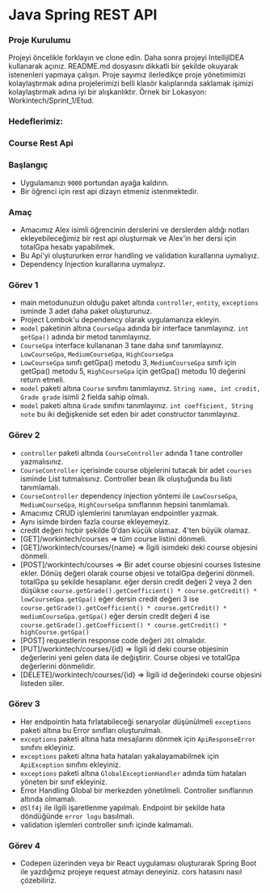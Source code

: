 #  Java Spring REST API

### Proje Kurulumu

Projeyi öncelikle forklayın ve clone edin.
Daha sonra projeyi IntellijIDEA kullanarak açınız. README.md dosyasını dikkatli bir şekilde okuyarak istenenleri yapmaya çalışın.
Proje sayımız ilerledikçe proje yönetimimizi kolaylaştırmak adına projelerimizi belli klasör kalıplarında saklamak işimizi kolaylaştırmak adına iyi bir alışkanlıktır.
Örnek bir Lokasyon: Workintech/Sprint_1/Etud.

### Hedeflerimiz:

### Course Rest Api

 ### Başlangıç
 * Uygulamanızı  ```9000``` portundan ayağa kaldırın.
 * Bir öğrenci için rest api dizayn etmeniz istenmektedir.

### Amaç
 * Amacımız Alex isimli öğrencinin derslerini ve derslerden aldığı notları ekleyebileceğimiz bir rest api oluşturmak ve Alex'in her dersi için totalGpa hesabı yapabilmek.
 * Bu Api'yi oluştururken error handling ve validation kurallarına uymalıyız.
 * Dependency Injection kurallarına uymalıyız.
 
 ### Görev 1
 * main metodunuzun olduğu paket altında ```controller```, ```entity```, ```exceptions``` isminde 3 adet daha paket oluşturunuz.
 * Project Lombok'u dependency olarak uygulamanıza ekleyin.
 * ```model``` paketinin altına ```CourseGpa``` adında bir interface tanımlayınız. ```int getGpa()``` adında bir metod tanımlayınız.
 *  ```CourseGpa``` interface kullananan 3 tane daha sınıf tanımlayınız.  ```LowCourseGpa```,  ```MediumCourseGpa```,  ```HighCourseGpa```
 *  ```LowCourseGpa``` sınıfı getGpa() metodu 3, ```MediumCourseGpa``` sınıfı için getGpa() metodu 5,  ```HighCourseGpa``` için getGpa() metodu 10 değerini return etmeli.
 * ```model``` paketi altına ```Course``` sınıfını tanımlayınız. ```String name, int credit, Grade grade``` isimli 2 fielda sahip olmalı.
 * ```model``` paketi altına ```Grade``` sınıfını tanımlayınız. ```int coefficient, String note``` bu iki değişkenide set eden bir adet constructor tanımlayınız.

 ### Görev 2
 * ```controller``` paketi altında ```CourseController``` adında 1 tane controller yazmalısınız.
 * ```CourseController``` içerisinde course objelerini tutacak bir adet ```courses``` isminde List tutmalısınız. Controller bean ilk oluştuğunda bu listi tanımlamalı.
 * ```CourseController``` dependency injection yöntemi ile  ```LowCourseGpa```,  ```MediumCourseGpa```,  ```HighCourseGpa``` sınıflarının hepsini tanımlamalı.
 * Amacımız CRUD işlemlerini tanımlayan endpointler yazmak. 
 * Aynı isimde birden fazla course ekleyemeyiz.
 * credit değeri hiçbir şekilde 0'dan küçük olamaz. 4'ten büyük olamaz.
 * [GET]/workintech/courses => tüm course listini dönmeli.
 * [GET]/workintech/courses/{name} => İlgili isimdeki deki course objesini dönmeli.
 * [POST]/workintech/courses => Bir adet course objesini courses listesine ekler. Dönüş değeri olarak course objesi ve totalGpa değerini dönmeli. totalGpa şu şekilde hesaplanır. 
    eğer dersin credit değeri 2 veya 2 den düşükse ```course.getGrade().getCoefficient() * course.getCredit() * lowCourseGpa.getGpa()```
    eğer dersin credit değeri 3 ise ```course.getGrade().getCoefficient() * course.getCredit() * mediumCourseGpa.getGpa()```
    eğer dersin credit değeri 4 ise ```course.getGrade().getCoefficient() * course.getCredit() * highCourse.getGpa()``` 
 * [POST] requestlerin response code değeri ```201``` olmalıdır.
 * [PUT]/workintech/courses/{id} => İlgili id deki course objesinin değerlerini yeni gelen data ile değiştirir. Course objesi ve totalGpa değerlerini dönmelidir.
 * [DELETE]/workintech/courses/{id} => İlgili id değerindeki course objesini listeden siler.


 ### Görev 3
 * Her endpointin hata fırlatabileceği senaryolar düşünülmeli ```exceptions``` paketi altına bu Error sınıfları oluşturulmalı.
 * ```exceptions``` paketi altına hata mesajlarını dönmek için ```ApiResponseError``` sınıfını ekleyiniz.
 * ```exceptions``` paketi altına hata hataları yakalayamabilmek için ```ApiException``` sınıfını ekleyiniz.
 * ```exceptions``` paketi altına ```GlobalExceptionHandler``` adında tüm hataları yöneten bir sınıf ekleyiniz. 
 * Error Handling Global bir merkezden yönetilmeli. Controller sınıflarının altında olmamalı.
 * ```@Slf4j``` ile ilgili işaretlenme yapılmalı. Endpoint bir şekilde hata döndüğünde ```error logu``` basılmalı.
 * validation işlemleri controller sınıfı içinde kalmamalı.

### Görev 4
 * Codepen üzerinden veya bir React uygulaması oluşturarak Spring Boot ile yazdığımız projeye request atmayı deneyiniz.
  cors hatasını nasıl çözebiliriz.

 
